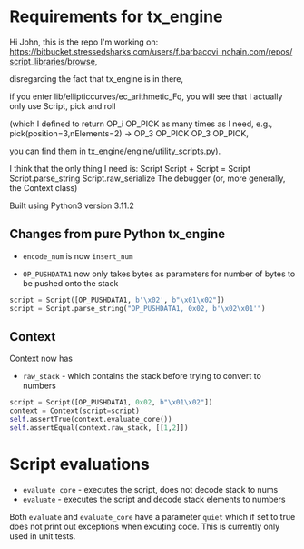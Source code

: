 # Requirements for tx_engine

Hi John, this is the repo I'm working on: https://bitbucket.stressedsharks.com/users/f.barbacovi_nchain.com/repos/script_libraries/browse, 

disregarding the fact that tx_engine is in there, 

if you enter lib/ellipticcurves/ec_arithmetic_Fq, 
you will see that I actually only use Script, pick and roll 

(which I defined to return OP_i OP_PICK as many times as I need, e.g., pick(position=3,nElements=2) -> OP_3 OP_PICK OP_3 OP_PICK, 

you can find them in tx_engine/engine/utility_scripts.py).

I think that the only thing I need is:
Script
Script + Script = Script
Script.parse_string
Script.raw_serialize
The debugger (or, more generally, the Context class)

Built using Python3 version 3.11.2


## Changes from pure Python tx_engine

* `encode_num` is now `insert_num`

* `OP_PUSHDATA1` now only takes bytes as parameters for number of bytes to be pushed onto the stack
```python
script = Script([OP_PUSHDATA1, b'\x02', b"\x01\x02"])
script = Script.parse_string("OP_PUSHDATA1, 0x02, b'\x02\x01'")
```

## Context
Context now has 

* `raw_stack` - which contains the stack before trying to convert to numbers
```python
script = Script([OP_PUSHDATA1, 0x02, b"\x01\x02"])
context = Context(script=script)
self.assertTrue(context.evaluate_core())
self.assertEqual(context.raw_stack, [[1,2]])
```

# Script evaluations 
* `evaluate_core` - executes the script, does not decode stack to nums
* `evaluate` - executes the script and decode stack elements to numbers

 Both `evaluate` and `evaluate_core` have a parameter `quiet` which if set to true does not print out exceptions when excuting code.
 This is currently only used in unit tests.